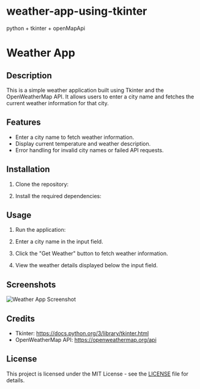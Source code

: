 # weather-app-using-tkinter
python + tkinter + openMapApi


# Weather App

## Description
This is a simple weather application built using Tkinter and the OpenWeatherMap API. It allows users to enter a city name and fetches the current weather information for that city.

## Features
- Enter a city name to fetch weather information.
- Display current temperature and weather description.
- Error handling for invalid city names or failed API requests.

## Installation
1. Clone the repository:



2. Install the required dependencies:


## Usage
1. Run the application:


2. Enter a city name in the input field.
3. Click the "Get Weather" button to fetch weather information.
4. View the weather details displayed below the input field.

## Screenshots
![Weather App Screenshot](screenshot.png)

## Credits
- Tkinter: https://docs.python.org/3/library/tkinter.html
- OpenWeatherMap API: https://openweathermap.org/api

## License
This project is licensed under the MIT License - see the [LICENSE](LICENSE) file for details.
